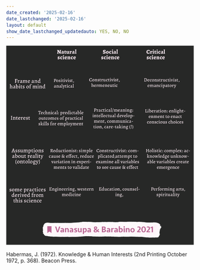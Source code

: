 ```yaml
---
date_created: '2025-02-16'
date_lastchanged: '2025-02-16'
layout: default
show_date_lastchanged_updatedauto: YES, NO, NO
---
```

![](media/MMSPhilOfSciA_6.png)


Habermas, J. (1972). Knowledge & Human Interests (2nd Printing October 1972, p. 368). Beacon Press.